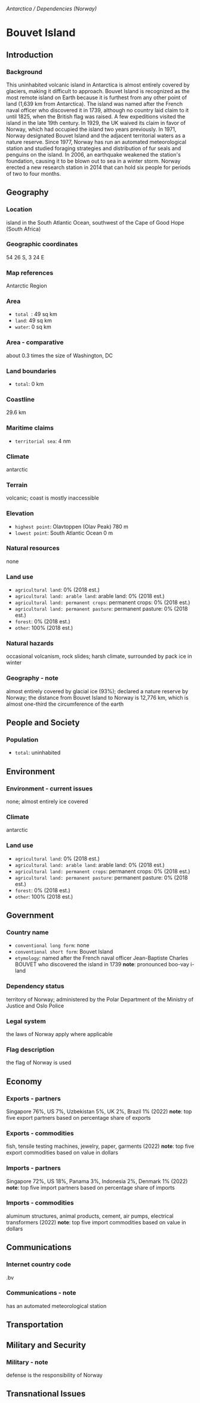 _Antarctica / Dependencies (Norway)_

# Bouvet Island

## Introduction

### Background
This uninhabited volcanic island in Antarctica is almost entirely covered by glaciers, making it difficult to approach. Bouvet Island is recognized as the most remote island on Earth because it is furthest from any other point of land (1,639 km from Antarctica). The island was named after the French naval officer who discovered it in 1739, although no country laid claim to it until 1825, when the British flag was raised. A few expeditions visited the island in the late 19th century. In 1929, the UK waived its claim in favor of Norway, which had occupied the island two years previously. In 1971, Norway designated Bouvet Island and the adjacent territorial waters as a nature reserve. Since 1977, Norway has run an automated meteorological station and studied foraging strategies and distribution of fur seals and penguins on the island. In 2006, an earthquake weakened the station's foundation, causing it to be blown out to sea in a winter storm. Norway erected a new research station in 2014 that can hold six people for periods of two to four months.

## Geography

### Location
island in the South Atlantic Ocean, southwest of the Cape of Good Hope (South Africa)

### Geographic coordinates
54 26 S, 3 24 E

### Map references
Antarctic Region

### Area
- `total `: 49 sq km
- `land`: 49 sq km
- `water`: 0 sq km

### Area - comparative
about 0.3 times the size of Washington, DC

### Land boundaries
- `total`: 0 km

### Coastline
29.6 km

### Maritime claims
- `territorial sea`: 4 nm

### Climate
antarctic

### Terrain
volcanic; coast is mostly inaccessible

### Elevation
- `highest point`: Olavtoppen (Olav Peak) 780 m
- `lowest point`: South Atlantic Ocean 0 m

### Natural resources
none

### Land use
- `agricultural land`: 0% (2018 est.)
- `agricultural land: arable land`: arable land: 0% (2018 est.)
- `agricultural land: permanent crops`: permanent crops: 0% (2018 est.)
- `agricultural land: permanent pasture`: permanent pasture: 0% (2018 est.)
- `forest`: 0% (2018 est.)
- `other`: 100% (2018 est.)

### Natural hazards
occasional volcanism, rock slides; harsh climate, surrounded by pack ice in winter

### Geography - note
almost entirely covered by glacial ice (93%); declared a nature reserve by Norway; the distance from Bouvet Island to Norway is 12,776 km, which is almost one-third the circumference of the earth

## People and Society

### Population
- `total`: uninhabited

## Environment

### Environment - current issues
none; almost entirely ice covered

### Climate
antarctic

### Land use
- `agricultural land`: 0% (2018 est.)
- `agricultural land: arable land`: arable land: 0% (2018 est.)
- `agricultural land: permanent crops`: permanent crops: 0% (2018 est.)
- `agricultural land: permanent pasture`: permanent pasture: 0% (2018 est.)
- `forest`: 0% (2018 est.)
- `other`: 100% (2018 est.)

## Government

### Country name
- `conventional long form`: none
- `conventional short form`: Bouvet Island
- `etymology`: named after the French naval officer Jean-Baptiste Charles BOUVET who discovered the island in 1739
**note**:  pronounced boo-vay i-land

### Dependency status
territory of Norway; administered by the Polar Department of the Ministry of Justice and Oslo Police

### Legal system
the laws of Norway apply where applicable

### Flag description
the flag of Norway is used

## Economy

### Exports - partners
Singapore 76%, US 7%, Uzbekistan 5%, UK 2%, Brazil 1% (2022)
**note**: top five export partners based on percentage share of exports

### Exports - commodities
fish, tensile testing machines, jewelry, paper, garments (2022)
**note**: top five export commodities based on value in dollars

### Imports - partners
Singapore 72%, US 18%, Panama 3%, Indonesia 2%, Denmark 1% (2022)
**note**: top five import partners based on percentage share of imports

### Imports - commodities
aluminum structures, animal products, cement, air pumps, electrical transformers (2022)
**note**: top five import commodities based on value in dollars

## Communications

### Internet country code
.bv

### Communications - note
has an automated meteorological station

## Transportation

## Military and Security

### Military - note
defense is the responsibility of Norway

## Transnational Issues

